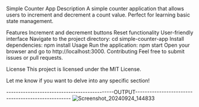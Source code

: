Simple Counter App
Description
A simple counter application that allows users to increment and decrement a count value. Perfect for learning basic state management.

Features
Increment and decrement buttons
Reset functionality
User-friendly interface
Navigate to the project directory:
cd simple-counter-app
Install dependencies:
npm install
Usage
Run the application:
npm start
Open your browser and go to http://localhost:3000.
Contributing
Feel free to submit issues or pull requests.

License
This project is licensed under the MIT License.

Let me know if you want to delve into any specific section!

---------------------------------------------OUTPUT---------------------------------------------------
![Screenshot_20240924_144833](https://github.com/user-attachments/assets/2ae3dde3-4e92-4177-92b0-cc6d8aec7bd4)
